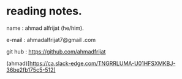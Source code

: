 # reading notes.
name : ahmad alfrijat (he/him).

e-mail : ahmadalfrijat7@gmail .com 

git hub : https://github.com/ahmadfrijat

(ahmad)[https://ca.slack-edge.com/TNGRRLUMA-U01HFSXMKBJ-36be2fb175c5-512]







